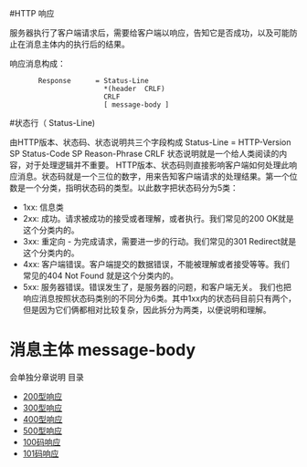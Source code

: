#HTTP 响应

服务器执行了客户端请求后，需要给客户端以响应，告知它是否成功，以及可能防止在消息主体内的执行后的结果。

响应消息构成：
```
       Response      = Status-Line           
                       *(header  CRLF)  
                       CRLF
                       [ message-body ]          
```
#状态行（ Status-Line)

由HTTP版本、状态码、状态说明共三个字段构成
	Status-Line = HTTP-Version SP Status-Code SP Reason-Phrase CRLF
状态说明就是一个给人类阅读的内容，对于处理逻辑并不重要。
HTTP版本、状态码则直接影响客户端如何处理此响应消息。状态码就是一个三位的数字，用来告知客户端请求的处理结果。第一个位数是一个分类，指明状态码的类型。以此数字把状态码分为5类：
- 1xx: 信息类 
- 2xx: 成功。请求被成功的接受或者理解，或者执行。我们常见的200 OK就是这个分类内的。
- 3xx: 重定向 - 为完成请求，需要进一步的行动。我们常见的301 Redirect就是这个分类内的。
- 4xx: 客户端错误。客户端提交的数据错误，不能被理解或者接受等等。我们常见的404 Not Found 就是这个分类内的。
- 5xx: 服务器错误。错误发生了，是服务器的问题，和客户端无关。
我们也把响应消息按照状态码类别的不同分为6类。其中1xx内的状态码目前只有两个，但是因为它们俩都相对比较复杂，因此拆分为两类，以便说明和理解。

# 消息主体 message-body
会单独分章说明
目录
- [200型响应](200.md)
- [300型响应](300.md)
- [400型响应](400.md)
- [500型响应](500.md)
- [100码响应](100.md)
- [101码响应](101.md)